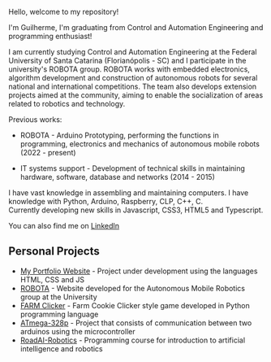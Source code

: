 Hello, welcome to my repository!

I'm Guilherme, I'm graduating from Control and Automation Engineering and programming enthusiast!

I am currently studying Control and Automation Engineering at the Federal University of Santa Catarina (Florianópolis - SC) and I participate in the university's ROBOTA group. ROBOTA works with embedded electronics, algorithm development and construction of autonomous robots for several national and international competitions. The team also develops extension projects aimed at the community, aiming to enable the socialization of areas related to robotics and technology.

Previous works:
<ul dir="auto"><li>ROBOTA - Arduino Prototyping, performing the functions in programming, electronics and mechanics of autonomous mobile robots (2022 - present)</ul></li>
<ul dir="auto"><li>IT systems support - Development of technical skills in maintaining hardware, software, database and networks (2014 - 2015)</ul></li>

I have vast knowledge in assembling and maintaining computers. I have knowledge with Python, Arduino, Raspberry, CLP, C++, C.
<br>Currently developing new skills in Javascript, CSS3, HTML5 and Typescript.

You can also find me on <a href="https://www.linkedin.com/in/santos-gui/">LinkedIn</a>

## Personal Projects
<ul dir="auto">
<li><a href="https://santogui.netlify.app/">My Portfolio Website</a> - Project under development using the languages HTML, CSS and JS</li>
<li><a href="https://robota-ufsc.netlify.app/">ROBOTA</a> - Website developed for the Autonomous Mobile Robotics group at the University </li>
<li><a href="https://github.com/ProlRayder/Farm-Simulation">FARM Clicker</a> - Farm Cookie Clicker style game developed in Python programming language</li>
<li><a href="https://github.com/ProlRayder/ATmega-328p">ATmega-328p</a> - Project that consists of communication between two arduinos using the microcontroller</li>
<li><a href="https://github.com/ProlRayder/RoadAI-Robotics">RoadAI-Robotics</a> - Programming course for introduction to artificial intelligence and robotics</li>
</ul>
